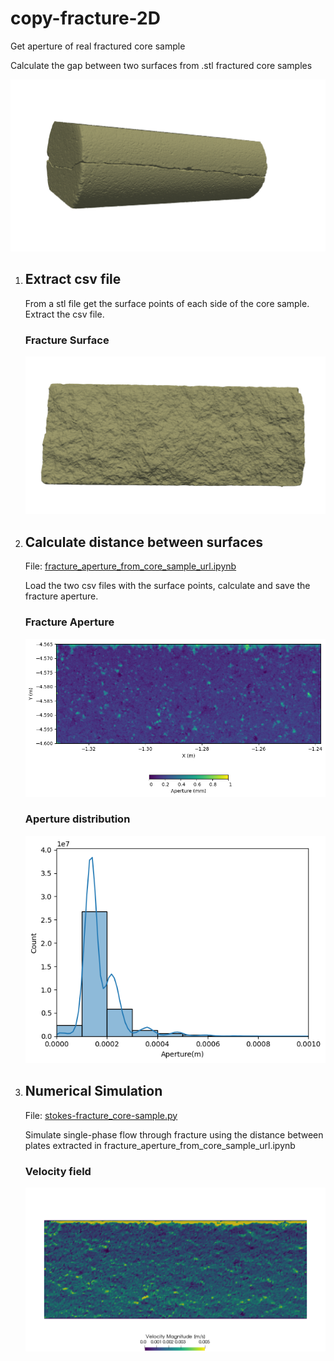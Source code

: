 # copy-fracture-2D
Get aperture of real fractured core sample

Calculate the gap between two surfaces from .stl fractured core samples

![Core sample](https://github.com/mfdali/copy-fracture-2D/blob/main/ILB-4-15_git.png?raw=true)

1. ## Extract csv file
   From a stl file get the surface points of each side of the core sample. Extract the csv file.

   ### Fracture Surface
   ![Surface A](https://github.com/mfdali/copy-fracture-2D/blob/main/ILB-4-15_A.png?raw=true)

3. ## Calculate distance between surfaces
   
   File: [fracture_aperture_from_core_sample_url.ipynb](https://github.com/mfdali/copy-fracture-2D/blob/main/fracture_aperture_from_core_sample_url.ipynb)
   
   Load the two csv files with the surface points, calculate and save the fracture aperture.
   
   ### Fracture Aperture
   ![Heatmap](https://github.com/mfdali/copy-fracture-2D/blob/main/heatmap.png?raw=true)

   ### Aperture distribution
   ![Histogram](https://github.com/mfdali/copy-fracture-2D/blob/main/histogram.png?raw=true)

5. ## Numerical Simulation
   
   File: [stokes-fracture_core-sample.py](https://github.com/mfdali/copy-fracture-2D/blob/main/stokes-fracture_core-sample.py)
   
   Simulate single-phase flow through fracture using the distance between plates extracted in fracture_aperture_from_core_sample_url.ipynb

   ### Velocity field
   ![Velocity](https://github.com/mfdali/copy-fracture-2D/blob/main/stokes-ss-hvar-ILB_4_15_2e5-0-u.png?raw=true)
